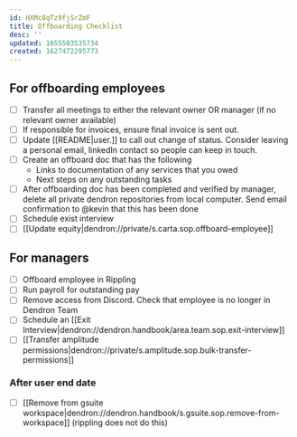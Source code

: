 ```yaml
---
id: HXMc8qTz9fjSrZmF
title: Offboarding Checklist
desc: ''
updated: 1655503535734
created: 1627472295773
---
```


## For offboarding employees
- [ ] Transfer all meetings to either the relevant owner OR manager (if no relevant owner available)
- [ ] If responsible for invoices, ensure final invoice is sent out. 
- [ ] Update [[README|user.<alias>]] to call out change of status. Consider leaving a personal email, linkedIn contact so people can keep in touch.
- [ ] Create an offboard doc that has the following 
  - Links to documentation of any services that you owed
  - Next steps on any outstanding tasks
- [ ] After offboarding doc has been completed and verified by manager, delete all private dendron repositories from local computer. Send email confirmation to @kevin that this has been done
- [ ] Schedule exist interview
- [ ] [[Update equity|dendron://private/s.carta.sop.offboard-employee]]

## For managers
- [ ] Offboard employee in Rippling 
- [ ] Run payroll for outstanding pay
- [ ] Remove access from Discord. Check that employee is no longer in Dendron Team 
- [ ] Schedule an [[Exit Interview|dendron://dendron.handbook/area.team.sop.exit-interview]]
- [ ] [[Transfer amplitude permissions|dendron://private/s.amplitude.sop.bulk-transfer-permissions]]

### After user end date
- [ ] [[Remove from gsuite workspace|dendron://dendron.handbook/s.gsuite.sop.remove-from-workspace]] (rippling does not do this)
